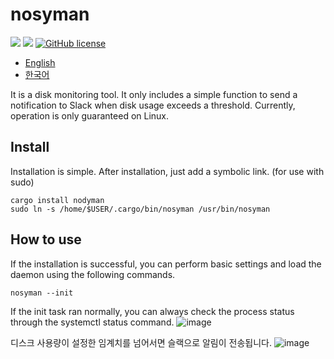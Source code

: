 # nosyman
![](https://img.shields.io/badge/language-Rust-red) ![](https://img.shields.io/badge/version-0.2.0-brightgreen) [![GitHub license](https://img.shields.io/badge/license-MIT-blue.svg)](https://github.com/myyrakle/nosyman/blob/master/LICENSE)

* [English](/README.md)
* [한국어](/README-ko.md)

It is a disk monitoring tool. It only includes a simple function to send a notification to Slack when disk usage exceeds a threshold.
Currently, operation is only guaranteed on Linux.

## Install

Installation is simple. After installation, just add a symbolic link. (for use with sudo)
```
cargo install nodyman
sudo ln -s /home/$USER/.cargo/bin/nosyman /usr/bin/nosyman
```

## How to use

If the installation is successful, you can perform basic settings and load the daemon using the following commands.
```
nosyman --init
```

If the init task ran normally, you can always check the process status through the systemctl status command.
![image](https://github.com/myyrakle/nosyman/assets/16988115/bd0c6bf9-6417-4752-bb8d-d724aefe14ec)

디스크 사용량이 설정한 임계치를 넘어서면 슬랙으로 알림이 전송됩니다. 
![image](https://github.com/myyrakle/nosyman/assets/16988115/8eab612e-a03b-4515-b01c-ac02caca9b32)
